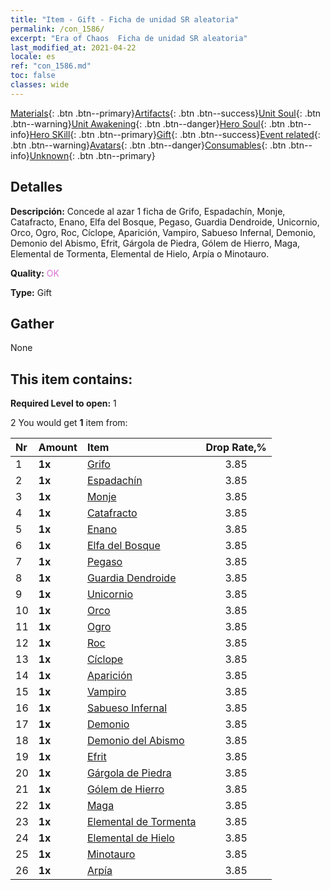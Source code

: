 ```yaml
---
title: "Item - Gift - Ficha de unidad SR aleatoria"
permalink: /con_1586/
excerpt: "Era of Chaos  Ficha de unidad SR aleatoria"
last_modified_at: 2021-04-22
locale: es
ref: "con_1586.md"
toc: false
classes: wide
---
```

 [Materials](/ItemsES/){: .btn .btn--primary}[Artifacts](/ItemsES/Artifacts/){: .btn .btn--success}[Unit Soul](/ItemsES/UnitSoul/){: .btn .btn--warning}[Unit Awakening](/ItemsES/UnitAwakening/){: .btn .btn--danger}[Hero Soul](/ItemsES/HeroSoul/){: .btn .btn--info}[Hero SKill](/ItemsES/HeroSkill/){: .btn .btn--primary}[Gift](/ItemsES/Gift/){: .btn .btn--success}[Event related](/ItemsES/Events/){: .btn .btn--warning}[Avatars](/ItemsES/Avatars/){: .btn .btn--danger}[Consumables](/ItemsES/Consumables/){: .btn .btn--info}[Unknown](/ItemsES/Unknown/){: .btn .btn--primary}

## Detalles
 **Descripción:** Concede al azar 1 ficha de Grifo, Espadachín, Monje, Catafracto, Enano, Elfa del Bosque, Pegaso, Guardia Dendroide, Unicornio, Orco, Ogro, Roc, Cíclope, Aparición, Vampiro, Sabueso Infernal, Demonio, Demonio del Abismo, Efrit, Gárgola de Piedra, Gólem de Hierro, Maga, Elemental de Tormenta, Elemental de Hielo, Arpía o Minotauro.

 **Quality:** <span style="color: #DA70D6">OK</span>

 **Type:** Gift

## Gather

  None

## This item contains:

 **Required Level to open:** 1

 2 You would get **1** item  from:

  | Nr | Amount |     Item    | Drop Rate,% |
  |:---|:-------|:------------|:---------:|
  | 1 |  **1x** | [Grifo](/es/Items/unt_192/) | 3.85 | 
  | 2 |  **1x** | [Espadachín](/es/Items/unt_193/) | 3.85 | 
  | 3 |  **1x** | [Monje](/es/Items/unt_194/) | 3.85 | 
  | 4 |  **1x** | [Catafracto](/es/Items/unt_195/) | 3.85 | 
  | 5 |  **1x** | [Enano](/es/Items/unt_200/) | 3.85 | 
  | 6 |  **1x** | [Elfa del Bosque](/es/Items/unt_201/) | 3.85 | 
  | 7 |  **1x** | [Pegaso](/es/Items/unt_202/) | 3.85 | 
  | 8 |  **1x** | [Guardia Dendroide](/es/Items/unt_203/) | 3.85 | 
  | 9 |  **1x** | [Unicornio](/es/Items/unt_204/) | 3.85 | 
  | 10 |  **1x** | [Orco](/es/Items/unt_219/) | 3.85 | 
  | 11 |  **1x** | [Ogro](/es/Items/unt_220/) | 3.85 | 
  | 12 |  **1x** | [Roc](/es/Items/unt_221/) | 3.85 | 
  | 13 |  **1x** | [Cíclope](/es/Items/unt_222/) | 3.85 | 
  | 14 |  **1x** | [Aparición](/es/Items/unt_210/) | 3.85 | 
  | 15 |  **1x** | [Vampiro](/es/Items/unt_211/) | 3.85 | 
  | 16 |  **1x** | [Sabueso Infernal](/es/Items/unt_228/) | 3.85 | 
  | 17 |  **1x** | [Demonio](/es/Items/unt_229/) | 3.85 | 
  | 18 |  **1x** | [Demonio del Abismo](/es/Items/unt_230/) | 3.85 | 
  | 19 |  **1x** | [Efrit](/es/Items/unt_231/) | 3.85 | 
  | 20 |  **1x** | [Gárgola de Piedra](/es/Items/unt_236/) | 3.85 | 
  | 21 |  **1x** | [Gólem de Hierro](/es/Items/unt_237/) | 3.85 | 
  | 22 |  **1x** | [Maga](/es/Items/unt_238/) | 3.85 | 
  | 23 |  **1x** | [Elemental de Tormenta](/es/Items/unt_263/) | 3.85 | 
  | 24 |  **1x** | [Elemental de Hielo](/es/Items/unt_264/) | 3.85 | 
  | 25 |  **1x** | [Minotauro](/es/Items/unt_248/) | 3.85 | 
  | 26 |  **1x** | [Arpía](/es/Items/unt_245/) | 3.85 | 
